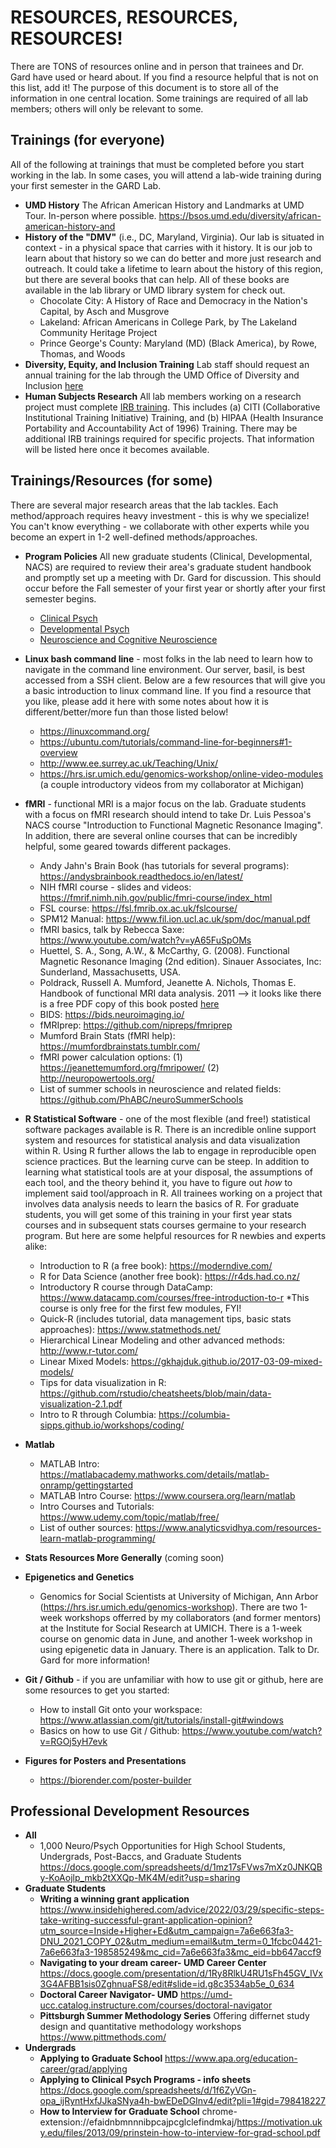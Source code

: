 # RESOURCES, RESOURCES, RESOURCES!

There are TONS of resources online and in person that trainees and Dr. Gard have used or heard about. If you find a resource helpful that is not on this list, add it! The purpose of this document is to store all of the information in one central location. Some trainings are required of all lab members; others will only be relevant to some. 

## Trainings (for everyone)
All of the following at trainings that must be completed before you start working in the lab. In some cases, you will attend a lab-wide training during your first semester in the GARD Lab.
*  **UMD History** The African American History and Landmarks at UMD Tour. In-person where possible. https://bsos.umd.edu/diversity/african-american-history-and
*  **History of the "DMV"** (i.e., DC, Maryland, Virginia). Our lab is situated in context - in a physical space that carries with it history. It is our job to learn about that history so we can do better and more just research and outreach. It could take a lifetime to learn about the history of this region, but there are several books that can help. All of these books are available in the lab library or UMD library system for check out. 
   * Chocolate City: A History of Race and Democracy in the Nation's Capital, by Asch and Musgrove
   * Lakeland: African Americans in College Park, by The Lakeland Community Heritage Project 
   * Prince George's County: Maryland (MD) (Black America), by Rowe, Thomas, and Woods
*  **Diversity, Equity, and Inclusion Training** Lab staff should request an annual training for the lab through the UMD Office of Diversity and Inclusion [here](https://diversity.umd.edu/training-education/diversity-training/)
*  **Human Subjects Research** All lab members working on a research project must complete [IRB training](https://research.umd.edu/irbtraining). This includes (a) CITI (Collaborative Institutional Training Initiative) Training, and (b) HIPAA (Health Insurance Portability and Accountability Act of 1996) Training. There may be additional IRB trainings required for specific projects. That information will be listed here once it becomes available.

## Trainings/Resources (for some)
There are several major research areas that the lab tackles. Each method/approach requires heavy investment - this is why we specialize! You can't know everything - we collaborate with other experts while you become an expert in 1-2 well-defined methods/approaches. 
* **Program Policies** All new graduate students (Clinical, Developmental, NACS) are required to review their area's graduate student handbook and promptly set up a meeting with Dr. Gard for discussion. This should occur before the Fall semester of your first year or shortly after your first semester begins. 
   *  [Clinical Psych](https://psyc.umd.edu/graduate/clinical-psychology)
   *  [Developmental Psych](https://psyc.umd.edu/graduate/developmental-program)
   *  [Neuroscience and Cognitive Neuroscience](https://nacs.umd.edu/landingtopic/current-nacs-students)
* **Linux bash command line** - most folks in the lab need to learn how to navigate in the command line environment. Our server, basil, is best accessed from a SSH client. Below are a few resources that will give you a basic introduction to linux command line. If you find a resource that you like, please add it here with some notes about how it is different/better/more fun than those listed below! 
   * https://linuxcommand.org/
   * https://ubuntu.com/tutorials/command-line-for-beginners#1-overview
   * http://www.ee.surrey.ac.uk/Teaching/Unix/
   * https://hrs.isr.umich.edu/genomics-workshop/online-video-modules (a couple introductory videos from my collaborator at Michigan)
* **fMRI** - functional MRI is a major focus on the lab. Graduate students with a focus on fMRI research should intend to take Dr. Luis Pessoa's NACS course "Introduction to Functional Magnetic Resonance Imaging". In addition, there are several online courses that can be incredibly helpful, some geared towards different packages. 
   * Andy Jahn's Brain Book (has tutorials for several programs): https://andysbrainbook.readthedocs.io/en/latest/
   * NIH fMRI course - slides and videos: https://fmrif.nimh.nih.gov/public/fmri-course/index_html
   * FSL course: https://fsl.fmrib.ox.ac.uk/fslcourse/
   * SPM12 Manual: https://www.fil.ion.ucl.ac.uk/spm/doc/manual.pdf
   * fMRI basics, talk by Rebecca Saxe: https://www.youtube.com/watch?v=yA65FuSpOMs
   * Huettel, S. A., Song, A.W., & McCarthy, G. (2008). Functional Magnetic Resonance Imaging (2nd edition). Sinauer Associates, Inc: Sunderland, Massachusetts, USA.
   * Poldrack, Russell A. Mumford, Jeanette A. Nichols, Thomas E. Handbook of functional MRI data analysis. 2011 --> it looks like there is a free PDF copy of this book posted [here](http://www.leixulab.net/paper/2011HandbookfMRI.pdf)
   * BIDS: https://bids.neuroimaging.io/
   * fMRIprep: https://github.com/nipreps/fmriprep
   * Mumford Brain Stats (fMRI help): https://mumfordbrainstats.tumblr.com/
   * fMRI power calculation options: (1) https://jeanettemumford.org/fmripower/ (2) http://neuropowertools.org/
   * List of summer schools in neuroscience and related fields: https://github.com/PhABC/neuroSummerSchools
* **R Statistical Software** - one of the most flexible (and free!) statistical software packages available is R. There is an incredible online support system and resources for statistical analysis and data visualization within R. Using R further allows the lab to engage in reproducible open science practices. But the learning curve can be steep. In addition to learning what statistical tools are at your disposal, the assumptions of each tool, and the theory behind it, you have to figure out *how* to implement said tool/approach in R. All trainees working on a project that involves data analysis needs to learn the basics of R. For graduate students, you will get some of this training in your first year stats courses and in subsequent stats courses germaine to your research program. But here are some helpful resources for R newbies and experts alike:
   * Introduction to R (a free book): https://moderndive.com/
   * R for Data Science (another free book): https://r4ds.had.co.nz/
   * Introductory R course through DataCamp: https://www.datacamp.com/courses/free-introduction-to-r
      *This course is only free for the first few modules, FYI!
   * Quick-R (includes tutorial, data management tips, basic stats approaches): https://www.statmethods.net/
   * Hierarchical Linear Modeling and other advanced methods: http://www.r-tutor.com/
   * Linear Mixed Models: https://gkhajduk.github.io/2017-03-09-mixed-models/
   * Tips for data visualization in R: https://github.com/rstudio/cheatsheets/blob/main/data-visualization-2.1.pdf
   * Intro to R through Columbia: https://columbia-sipps.github.io/workshops/coding/
* **Matlab** 
   * MATLAB Intro:  https://matlabacademy.mathworks.com/details/matlab-onramp/gettingstarted
   * MATLAB Intro Course: https://www.coursera.org/learn/matlab
   * Intro Courses and Tutorials: https://www.udemy.com/topic/matlab/free/
   * List of outher sources: https://www.analyticsvidhya.com/resources-learn-matlab-programming/
* **Stats Resources More Generally** (coming soon)
* **Epigenetics and Genetics**
   * Genomics for Social Scientists at University of Michigan, Ann Arbor (https://hrs.isr.umich.edu/genomics-workshop). There are two 1-week workshops offerred by my collaborators (and former mentors) at the Institute for Social Research at UMICH. There is a 1-week course on genomic data in June, and another 1-week workshop in using epigenetic data in January. There is an application. Talk to Dr. Gard for more information!
* **Git / Github** - if you are unfamiliar with how to use git or github, here are some resources to get you started:
  * How to install Git onto your workspace: https://www.atlassian.com/git/tutorials/install-git#windows
  * Basics on how to use Git / Github: https://www.youtube.com/watch?v=RGOj5yH7evk

* **Figures for Posters and Presentations** 
  * https://biorender.com/poster-builder

## Professional Development Resources 
* **All** 
   * 1,000 Neuro/Psych Opportunities for High School Students, Undergrads, Post-Baccs, and Graduate Students
     https://docs.google.com/spreadsheets/d/1mz17sFVws7mXz0JNKQBy-KoAojlp_mkb2tXXQp-MK4M/edit?usp=sharing
* **Graduate Students** 
   * **Writing a winning grant application** https://www.insidehighered.com/advice/2022/03/29/specific-steps-take-writing-successful-grant-application-opinion?utm_source=Inside+Higher+Ed&utm_campaign=7a6e663fa3-DNU_2021_COPY_02&utm_medium=email&utm_term=0_1fcbc04421-7a6e663fa3-198585249&mc_cid=7a6e663fa3&mc_eid=bb647accf9
   *  **Navigating to your dream career- UMD Career Center**
https://docs.google.com/presentation/d/1Ry8RlkU4RU1sFh45GV_IVx3G4AFBB1sis0ZghnuaFS8/edit#slide=id.g8c3534ab5e_0_634
   * **Doctoral Career Navigator- UMD**
https://umd-ucc.catalog.instructure.com/courses/doctoral-navigator
   * **Pittsburgh Summer Methodology Series**
Offering differnet study design and quantitative methodology workshops
https://www.pittmethods.com/
* **Undergrads** 
  *  **Applying to Graduate School** https://www.apa.org/education-career/grad/applying
  *  **Applying to Clinical Psych Programs - info sheets**
https://docs.google.com/spreadsheets/d/1f6ZyVGn-opa_ijRyntHxfJJkaSNya4h-bwEDeDGInv4/edit?pli=1#gid=798418227
  *  **How to Interview for Graduate School** chrome-extension://efaidnbmnnnibpcajpcglclefindmkaj/https://motivation.uky.edu/files/2013/09/prinstein-how-to-interview-for-grad-school.pdf

